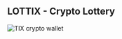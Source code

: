 ## LOTTIX - Crypto Lottery ## 

![TIX crypto wallet](https://github.com/ahcano/prj_3/assets/141194281/719901fd-f011-4b4e-a785-c4283d6ddefb)

